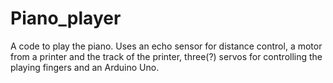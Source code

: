 # Piano_player
A code to play the piano. Uses an echo sensor for distance control, a motor from a printer and the track of the printer, three(?) servos for controlling the playing fingers and an Arduino Uno.
